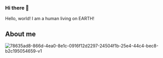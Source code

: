 ### Hi there 👋
Hello, world! I am a human living on EARTH! 

## About me
![78635ad8-866d-4ea0-8e1c-0916f12d2297-24504f1b-25e4-44c4-bec8-b2c195054659-v1](https://user-images.githubusercontent.com/85321730/147015898-fda6a096-7aaa-43be-b03b-1d7404daff5e.png)
